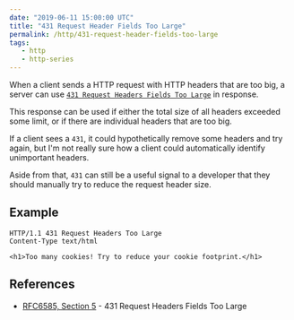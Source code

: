 ```yaml
---
date: "2019-06-11 15:00:00 UTC"
title: "431 Request Header Fields Too Large"
permalink: /http/431-request-header-fields-too-large
tags:
   - http
   - http-series
---
```


When a client sends a HTTP request with HTTP headers that are too big, a server
can use [`431 Request Headers Fields Too Large`][1] in response.

This response can be used if either the total size of all headers exceeded some
limit, or if there are individual headers that are too big.

If a client sees a `431`, it could hypothetically remove some headers and try
again, but I'm not really sure how a client could automatically identify
unimportant headers.

Aside from that, `431` can still be a useful signal to a developer that they
should manually try to reduce the request header size.

Example
-------

```http
HTTP/1.1 431 Request Headers Too Large
Content-Type text/html

<h1>Too many cookies! Try to reduce your cookie footprint.</h1>
```

References
----------

* [RFC6585, Section 5][1] - 431 Request Headers Fields Too Large


[1]: https://tools.ietf.org/html/rfc6585#section-5 "431 Request Header Fields Too Large"
